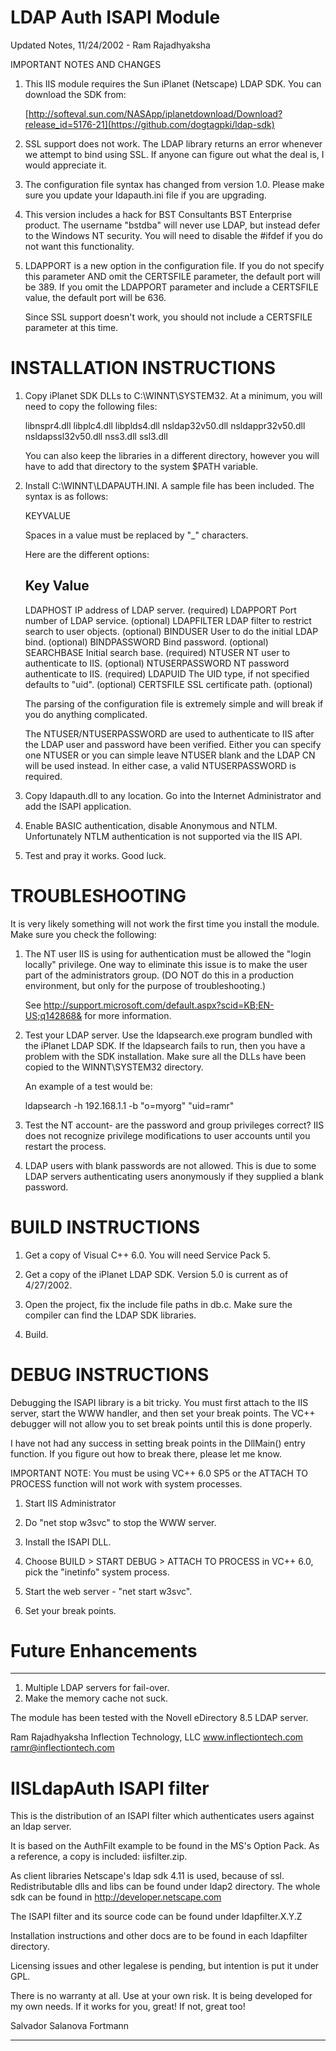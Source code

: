 # LDAP Auth ISAPI Module 

Updated Notes, 11/24/2002 - Ram Rajadhyaksha

IMPORTANT NOTES AND CHANGES

1. This IIS module requires the Sun iPlanet (Netscape) LDAP SDK. You can
   download the SDK from:

   [http://softeval.sun.com/NASApp/iplanetdownload/Download?release_id=5176-21](https://github.com/dogtagpki/ldap-sdk)

2. SSL support does not work. The LDAP library returns an error whenever
   we attempt to bind using SSL. If anyone can figure out what the deal is,
   I would appreciate it.
   
3. The configuration file syntax has changed from version 1.0. Please make
   sure you update your ldapauth.ini file if you are upgrading.
   
4. This version includes a hack for BST Consultants BST Enterprise product.
   The username "bstdba" will never use LDAP, but instead defer to the
   Windows NT security. You will need to disable the #ifdef if you do not
   want this functionality.
   
5. LDAPPORT is a new option in the configuration file. If you do not
   specify this parameter AND omit the CERTSFILE parameter, the
   default port will be 389. If you omit the LDAPPORT parameter
   and include a CERTSFILE value, the default port will be 636.
   
   Since SSL support doesn't work, you should not include a CERTSFILE
   parameter at this time.
   
   
# INSTALLATION INSTRUCTIONS

1. Copy iPlanet SDK DLLs to C:\WINNT\SYSTEM32. At a minimum, you will 
   need to copy the following files:
   
   libnspr4.dll
   libplc4.dll
   libplds4.dll
   nsldap32v50.dll
   nsldappr32v50.dll
   nsldapssl32v50.dll
   nss3.dll
   ssl3.dll

   You can also keep the libraries in a different directory, however 
   you will have to add that directory to the system $PATH variable.
      
2. Install C:\WINNT\LDAPAUTH.INI. A sample file has been included. The
   syntax is as follows:
   
   KEY<space>VALUE
   
   Spaces in a value must be replaced by "_" characters.
   
   Here are the different options:
   
   Key                Value
   -------------------------------------------------------------------------------
   LDAPHOST           IP address of LDAP server. (required)
   LDAPPORT           Port number of LDAP service. (optional)
   LDAPFILTER         LDAP filter to restrict search to user objects. (optional)
   BINDUSER           User to do the initial LDAP bind. (optional)
   BINDPASSWORD       Bind password. (optional)
   SEARCHBASE         Initial search base. (required)
   NTUSER             NT user to authenticate to IIS. (optional)
   NTUSERPASSWORD     NT password authenticate to IIS. (required)
   LDAPUID            The UID type, if not specified defaults to "uid". (optional)
   CERTSFILE          SSL certificate path. (optional)
   
   The parsing of the configuration file is extremely simple and will
   break if you do anything complicated. 
   
   The NTUSER/NTUSERPASSWORD are used to authenticate to IIS after the 
   LDAP user and password have been verified. Either you can specify
   one NTUSER or you can simple leave NTUSER blank and the LDAP CN
   will be used instead. In either case, a valid NTUSERPASSWORD is required.

3. Copy ldapauth.dll to any location. Go into the Internet Administrator
   and add the ISAPI application.
   
4. Enable BASIC authentication, disable Anonymous and NTLM. Unfortunately
   NTLM authentication is not supported via the IIS API.

5. Test and pray it works. Good luck.


# TROUBLESHOOTING

It is very likely something will not work the first time you install the
module. Make sure you check the following:

1. The NT user IIS is using for authentication must be allowed the
   "login locally" privilege. One way to eliminate this issue is to make
   the user part of the administrators group. (DO NOT do this in a production
   environment, but only for the purpose of troubleshooting.)
   
   See <http://support.microsoft.com/default.aspx?scid=KB;EN-US;q142868&> 
   for more information.
   
2. Test your LDAP server. Use the ldapsearch.exe program bundled with the
   iPlanet LDAP SDK. If the ldapsearch fails to run, then you have a problem
   with the SDK installation. Make sure all the DLLs have been copied to
   the WINNT\SYSTEM32 directory.
   
   An example of a test would be:
   
   ldapsearch -h 192.168.1.1 -b "o=myorg" "uid=ramr"
   
3. Test the NT account- are the password and group privileges correct? IIS 
   does not recognize privilege modifications to user accounts until you 
   restart the process.

4. LDAP users with blank passwords are not allowed. This is due to some
   LDAP servers authenticating users anonymously if they supplied a blank
   password.
   
   
# BUILD INSTRUCTIONS

1. Get a copy of Visual C++ 6.0. You will need Service Pack 5.

2. Get a copy of the iPlanet LDAP SDK. Version 5.0 is current as of 4/27/2002.

3. Open the project, fix the include file paths in db.c. Make sure the
   compiler can find the LDAP SDK libraries.
   
4. Build.


# DEBUG INSTRUCTIONS

Debugging the ISAPI library is a bit tricky. You must first attach to the
IIS server, start the WWW handler, and then set your break points. The
VC++ debugger will not allow you to set break points until this is done
properly.

I have not had any success in setting break points in the DllMain() entry
function. If you figure out how to break there, please let me know. 

IMPORTANT NOTE: You must be using VC++ 6.0 SP5 or the ATTACH TO PROCESS 
function will not work with system processes.

1. Start IIS Administrator

2. Do "net stop w3svc" to stop the WWW server.

3. Install the ISAPI DLL.

4. Choose BUILD > START DEBUG > ATTACH TO PROCESS in VC++ 6.0, pick
   the "inetinfo" system process.

5. Start the web server - "net start w3svc".

6. Set your break points.


# Future Enhancements
-------------------------------------------------------------------------------
1. Multiple LDAP servers for fail-over.
2. Make the memory cache not suck.

The module has been tested with the Novell eDirectory 8.5 LDAP server.

Ram Rajadhyaksha
Inflection Technology, LLC
www.inflectiontech.com
ramr@inflectiontech.com





# IISLdapAuth ISAPI filter

This is the distribution of an ISAPI filter which authenticates users 
against an ldap server.

It is based on the AuthFilt example to be found in the MS's Option Pack. 
As a reference, a copy is included: iisfilter.zip.

As client libraries Netscape's ldap sdk 4.11 is used, because of ssl.
Redistributable dlls and libs can be found under ldap2 directory.
The whole sdk can be found in http://developer.netscape.com

The ISAPI filter and its source code can be found under ldapfilter.X.Y.Z

Installation instructions and other docs are to be found in each ldapfilter
directory.

Licensing issues and other legalese is pending, but intention is put it
under GPL.

There is no warranty at all.
Use at your own risk.
It is being developed for my own needs. 
If it works for you, great! If not, great too!


Salvador Salanova Fortmann

-------------------------------------------------------------------------------

